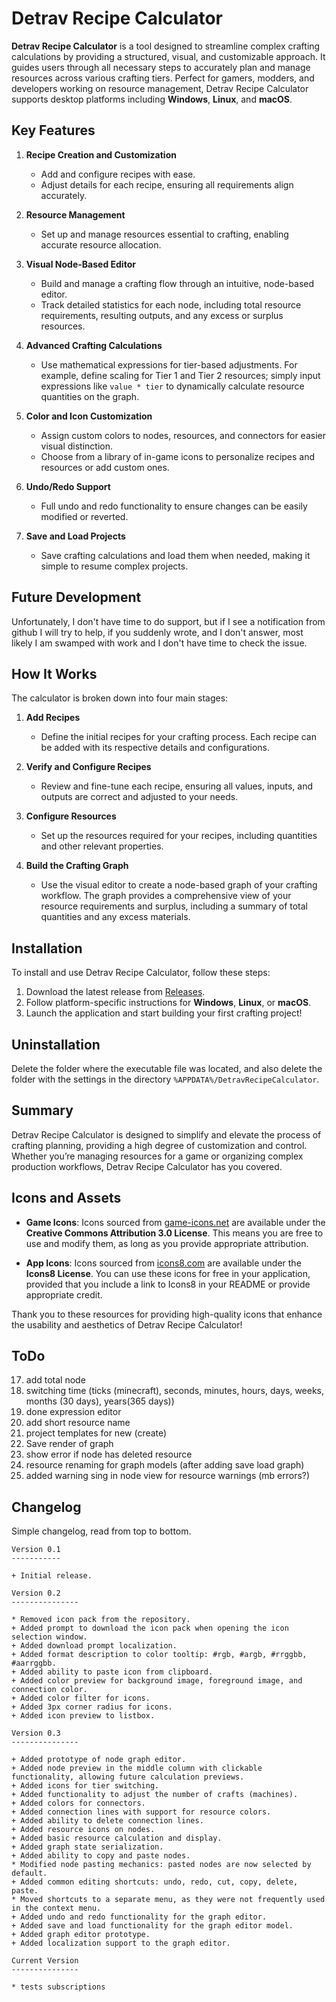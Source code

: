 ﻿# Detrav Recipe Calculator

**Detrav Recipe Calculator** is a tool designed to streamline complex crafting calculations by providing a structured, visual, and customizable approach. It guides users through all necessary steps to accurately plan and manage resources across various crafting tiers. Perfect for gamers, modders, and developers working on resource management, Detrav Recipe Calculator supports desktop platforms including **Windows**, **Linux**, and **macOS**.

## Key Features

1. **Recipe Creation and Customization**
   - Add and configure recipes with ease.
   - Adjust details for each recipe, ensuring all requirements align accurately.

2. **Resource Management**
   - Set up and manage resources essential to crafting, enabling accurate resource allocation.

3. **Visual Node-Based Editor**
   - Build and manage a crafting flow through an intuitive, node-based editor.
   - Track detailed statistics for each node, including total resource requirements, resulting outputs, and any excess or surplus resources.

4. **Advanced Crafting Calculations**
   - Use mathematical expressions for tier-based adjustments. For example, define scaling for Tier 1 and Tier 2 resources; simply input expressions like `value * tier` to dynamically calculate resource quantities on the graph.

5. **Color and Icon Customization**
   - Assign custom colors to nodes, resources, and connectors for easier visual distinction.
   - Choose from a library of in-game icons to personalize recipes and resources or add custom ones.

6. **Undo/Redo Support**
   - Full undo and redo functionality to ensure changes can be easily modified or reverted.

7. **Save and Load Projects**
   - Save crafting calculations and load them when needed, making it simple to resume complex projects.

## Future Development

Unfortunately, I don't have time to do support, but if I see a notification from github I will try to help, if you suddenly wrote, and I don't answer, most likely I am swamped with work and I don't have time to check the issue.


## How It Works

The calculator is broken down into four main stages:

1. **Add Recipes**
   - Define the initial recipes for your crafting process. Each recipe can be added with its respective details and configurations.

2. **Verify and Configure Recipes**
   - Review and fine-tune each recipe, ensuring all values, inputs, and outputs are correct and adjusted to your needs.

3. **Configure Resources**
   - Set up the resources required for your recipes, including quantities and other relevant properties.

4. **Build the Crafting Graph**
   - Use the visual editor to create a node-based graph of your crafting workflow. The graph provides a comprehensive view of your resource requirements and surplus, including a summary of total quantities and any excess materials.

## Installation

To install and use Detrav Recipe Calculator, follow these steps:

1. Download the latest release from [Releases](link-to-release).
2. Follow platform-specific instructions for **Windows**, **Linux**, or **macOS**.
3. Launch the application and start building your first crafting project!

## Uninstallation

Delete the folder where the executable file was located, and also delete the folder with the settings in the directory `%APPDATA%/DetravRecipeCalculator`.

## Summary

Detrav Recipe Calculator is designed to simplify and elevate the process of crafting planning, providing a high degree of customization and control. Whether you’re managing resources for a game or organizing complex production workflows, Detrav Recipe Calculator has you covered.


## Icons and Assets

- **Game Icons**: Icons sourced from [game-icons.net](https://game-icons.net) are available under the **Creative Commons Attribution 3.0 License**. This means you are free to use and modify them, as long as you provide appropriate attribution.

- **App Icons**: Icons sourced from [icons8.com](https://icons8.com) are available under the **Icons8 License**. You can use these icons for free in your application, provided that you include a link to Icons8 in your README or provide appropriate credit.

Thank you to these resources for providing high-quality icons that enhance the usability and aesthetics of Detrav Recipe Calculator!

## ToDo



17. add total node
18. switching time (ticks (minecraft), seconds, minutes, hours, days, weeks, months (30 days), years(365 days))	
21. done expression editor
22. add short resource name
23. project templates for new (create)
24. Save render of graph
25. show error if node has deleted resource
26. resource renaming for graph models (after adding save load graph)
27. added warning sing in node view for resource warnings (mb errors?)

## Changelog

Simple changelog, read from top to bottom.

```
Version 0.1
-----------

+ Initial release.

Version 0.2
---------------

* Removed icon pack from the repository.
+ Added prompt to download the icon pack when opening the icon selection window.
+ Added download prompt localization.
+ Added format description to color tooltip: #rgb, #argb, #rrggbb, #aarrggbb.
+ Added ability to paste icon from clipboard.
+ Added color preview for background image, foreground image, and connection color.
+ Added color filter for icons.
+ Added 3px corner radius for icons.
+ Added icon preview to listbox.

Version 0.3
---------------
 
+ Added prototype of node graph editor.
+ Added node preview in the middle column with clickable functionality, allowing future calculation previews.
+ Added icons for tier switching.
+ Added functionality to adjust the number of crafts (machines).
+ Added colors for connectors.
+ Added connection lines with support for resource colors.
+ Added ability to delete connection lines.
+ Added resource icons on nodes.
+ Added basic resource calculation and display.
+ Added graph state serialization.
+ Added ability to copy and paste nodes.
* Modified node pasting mechanics: pasted nodes are now selected by default.
+ Added common editing shortcuts: undo, redo, cut, copy, delete, paste.
* Moved shortcuts to a separate menu, as they were not frequently used in the context menu.
+ Added undo and redo functionality for the graph editor.
+ Added save and load functionality for the graph editor model.
+ Added graph editor prototype.
+ Added localization support to the graph editor.

Current Version
---------------

* tests subscriptions

```

